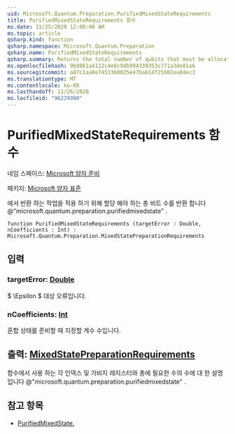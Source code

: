 ```yaml
---
uid: Microsoft.Quantum.Preparation.PurifiedMixedStateRequirements
title: PurifiedMixedStateRequirements 함수
ms.date: 11/25/2020 12:00:00 AM
ms.topic: article
qsharp.kind: function
qsharp.namespace: Microsoft.Quantum.Preparation
qsharp.name: PurifiedMixedStateRequirements
qsharp.summary: Returns the total number of qubits that must be allocated in order to apply the operation returned by @"microsoft.quantum.preparation.purifiedmixedstate".
ms.openlocfilehash: 9b8861a4112c4e6c9db994339353c771a3de81a6
ms.sourcegitcommit: a87c1aa8e7453360025e47ba614f25b02ea84ec3
ms.translationtype: MT
ms.contentlocale: ko-KR
ms.lasthandoff: 11/26/2020
ms.locfileid: "96229990"
---
```

# <a name="purifiedmixedstaterequirements-function"></a>PurifiedMixedStateRequirements 함수

네임 스페이스: [Microsoft 양자 준비](xref:Microsoft.Quantum.Preparation)

패키지: [Microsoft 양자 표준](https://nuget.org/packages/Microsoft.Quantum.Standard)


에서 반환 하는 작업을 적용 하기 위해 할당 해야 하는 총 비트 수를 반환 합니다 @"microsoft.quantum.preparation.purifiedmixedstate" .

```qsharp
function PurifiedMixedStateRequirements (targetError : Double, nCoefficients : Int) : Microsoft.Quantum.Preparation.MixedStatePreparationRequirements
```


## <a name="input"></a>입력

### <a name="targeterror--double"></a>targetError: [Double](xref:microsoft.quantum.lang-ref.double)

$ \Epsilon $ 대상 오류입니다.


### <a name="ncoefficients--int"></a>nCoefficients: [Int](xref:microsoft.quantum.lang-ref.int)

혼합 상태를 준비할 때 지정할 계수 수입니다.



## <a name="output--mixedstatepreparationrequirements"></a>출력: [MixedStatePreparationRequirements](xref:Microsoft.Quantum.Preparation.MixedStatePreparationRequirements)

함수에서 사용 하는 각 인덱스 및 가비지 레지스터와 총에 필요한 수의 수에 대 한 설명입니다 @"microsoft.quantum.preparation.purifiedmixedstate" .

## <a name="see-also"></a>참고 항목

- [PurifiedMixedState.](xref:Microsoft.Quantum.Preparation.PurifiedMixedState)
